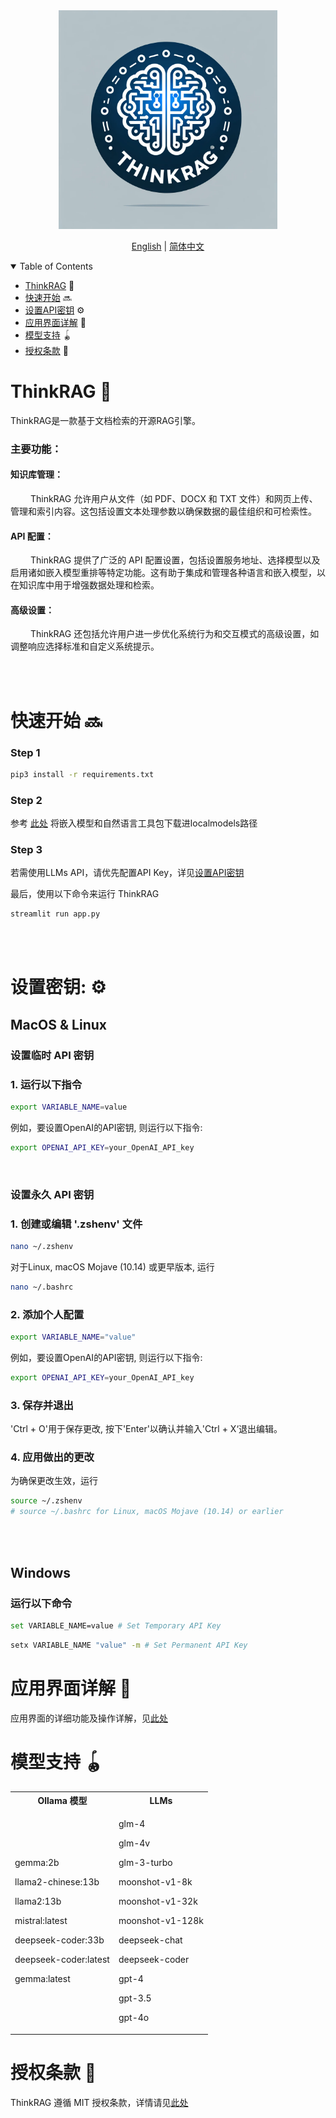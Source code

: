 <div align="center">
<img src="web/src/temporary_logo.png" width="350" alt="temporary_logo">
</a>
</div>




<p align="center">
  <a href="./README.md">English</a> |
  <a href="./README_zh.md">简体中文</a>
</p>




<details open>
<summary></b> Table of Contents</b></summary>

- [ThinkRAG](#think-rag) 🤔
- [快速开始](#快速开始) 🔜
- [设置API密钥](#设置密钥) ⚙️
- [应用界面详解](#应用界面详解) 📖
- [模型支持](#模型支持) 🪀
- [授权条款](#授权条款) 📄

</details>


<div id='think-rag'></a>

# ThinkRAG 🤔
ThinkRAG是一款基于文档检索的开源RAG引擎。

### 主要功能：
#### 知识库管理：
&emsp;&emsp; ThinkRAG 允许用户从文件（如 PDF、DOCX 和 TXT 文件）和网页上传、管理和索引内容。这包括设置文本处理参数以确保数据的最佳组织和可检索性。

#### API 配置：
&emsp;&emsp; ThinkRAG 提供了广泛的 API 配置设置，包括设置服务地址、选择模型以及启用诸如嵌入模型重排等特定功能。这有助于集成和管理各种语言和嵌入模型，以在知识库中用于增强数据处理和检索。

#### 高级设置：
&emsp;&emsp; ThinkRAG 还包括允许用户进一步优化系统行为和交互模式的高级设置，如调整响应选择标准和自定义系统提示。



</br></br>

# 快速开始 🔜

### Step 1
```bash
pip3 install -r requirements.txt
```
### Step 2

参考 [此处](/docs/HowToDownloadModels.md) 将嵌入模型和自然语言工具包下载进localmodels路径

### Step 3
若需使用LLMs API，请优先配置API Key，详见[设置API密钥](#设置密钥)

最后，使用以下命令来运行 ThinkRAG
```bash
streamlit run app.py
```
<br/><br/>

# 设置密钥: ⚙️


## MacOS & Linux

### 设置临时 API 密钥
### 1. 运行以下指令
```bash
export VARIABLE_NAME=value
```
例如，要设置OpenAI的API密钥, 则运行以下指令:
```bash
export OPENAI_API_KEY=your_OpenAI_API_key 
```
<br/>

### 设置永久 API 密钥
### 1. 创建或编辑 '.zshenv' 文件

```bash
nano ~/.zshenv
```
对于Linux, macOS Mojave (10.14) 或更早版本, 运行 
```bash
nano ~/.bashrc
```
### 2. 添加个人配置
```bash
export VARIABLE_NAME="value"
```
例如，要设置OpenAI的API密钥, 则运行以下指令:
```bash
export OPENAI_API_KEY=your_OpenAI_API_key 
```
### 3. 保存并退出
'Ctrl + O'用于保存更改, 按下'Enter'以确认并输入'Ctrl + X‘退出编辑。

### 4. 应用做出的更改
为确保更改生效，运行
```bash
source ~/.zshenv 
# source ~/.bashrc for Linux, macOS Mojave (10.14) or earlier
```
</br></br>

## Windows


### 运行以下命令

```bash
set VARIABLE_NAME=value # Set Temporary API Key
```

```bash
setx VARIABLE_NAME "value" -m # Set Permanent API Key
```


# 应用界面详解 📖

应用界面的详细功能及操作详解，见[此处](instructions_zh.md)

# 模型支持 🪀

<table>
<tr>
<th> Ollama 模型 </th>
<th> LLMs </th>
</tr>
<tr>
<td>

gemma:2b

llama2-chinese:13b

llama2:13b

mistral:latest

deepseek-coder:33b

deepseek-coder:latest

gemma:latest

</td>
<td>

glm-4

glm-4v

glm-3-turbo

moonshot-v1-8k

moonshot-v1-32k

moonshot-v1-128k

deepseek-chat

deepseek-coder

gpt-4

gpt-3.5

gpt-4o

</td>
</tr>
</table>


# 授权条款 📄


ThinkRAG 遵循 MIT 授权条款，详情请见[此处](LICENSE)





